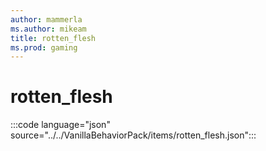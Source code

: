 ```yaml
---
author: mammerla
ms.author: mikeam
title: rotten_flesh
ms.prod: gaming
---
```


# rotten_flesh

:::code language="json" source="../../VanillaBehaviorPack/items/rotten_flesh.json":::